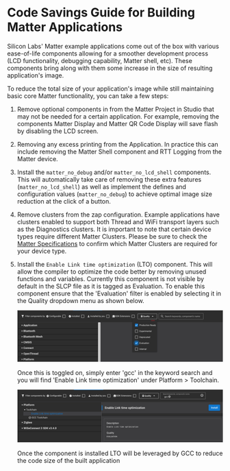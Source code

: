 # Code Savings Guide for Building Matter Applications

Silicon Labs' Matter example applications come out of the box with various ease-of-life components allowing for a smoother development process (LCD functionality, debugging capability, Matter shell, etc). These components bring along with them some increase in the size of resulting application's image.

To reduce the total size of your application's image while still maintaining basic core Matter functionality, you can take a few steps:

1. Remove optional components in from the Matter Project in Studio that may not be needed for a certain application. For example, removing the components Matter Display and Matter QR Code Display will save flash by disabling the LCD screen.
2. Removing any excess printing from the Application. In practice this can include removing the Matter Shell component and RTT Logging from the Matter device.
3. Install the `matter_no_debug` and/or `matter_no_lcd_shell` components. This will automatically take care of removing these extra features (`matter_no_lcd_shell`) as well as implement the defines and configuration values (`matter_no_debug`) to achieve optimal image size reduction at the click of a button.
4. Remove clusters from the zap configuration. Example applications have clusters enabled to support both Thread and WiFi transport layers such as the Diagnostics clusters. It is important to note that certain device types require different Matter Clusters. Please be sure to check the [Matter Specifications](https://csa-iot.org/developer-resource/specifications-download-request/) to confirm which Matter Clusters are required for your device type.
5. Install the `Enable Link time optimization` (LTO) component. This will allow the compiler to optimize the code better by removing unused functions and variables. Currently this component is not visible by default in the SLCP file as it is tagged as Evaluation. To enable this component ensure that the 'Evaluation' filter is enabled by selecting it in the Quality dropdown menu as shown below.

    ![LTO Plugin](images/slcp-quality-drop-menu.png)

    Once this is toggled on, simply enter 'gcc' in the keyword search and you will find 'Enable Link time optimization' under Platform > Toolchain.

    ![LTO Plugin](images/gcc-lto-component.png)

    Once the component is installed LTO will be leveraged by GCC to reduce the code size of the built application
